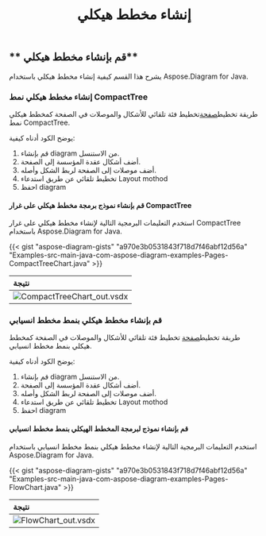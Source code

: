 ﻿---
title: إنشاء مخطط هيكلي
type: docs
weight: 100
url: /ar/java/create-organization-chart/
description: يشرح هذا القسم كيفية إنشاء مخطط هيكلي باستخدام Aspose.Diagram for Java.
---
## ** قم بإنشاء مخطط هيكلي**
يشرح هذا القسم كيفية إنشاء مخطط هيكلي باستخدام Aspose.Diagram for Java.
### **إنشاء مخطط هيكلي نمط CompactTree**
 طريقة تخطيط[صفحة](https://reference.aspose.com/diagram/java/com.aspose.diagram/Page)تخطيط فئة تلقائي للأشكال والموصلات في الصفحة كمخطط هيكلي نمط CompactTree.

يوضح الكود أدناه كيفية:

1. قم بإنشاء diagram من الاستنسل.
1. أضف أشكال عقدة المؤسسة إلى الصفحة.
1. أضف موصلات إلى الصفحة لربط الشكل وأصله.
1. تخطيط تلقائي عن طريق استدعاء Layout mothod
1. احفظ diagram
#### **قم بإنشاء نموذج برمجة مخطط هيكلي على غرار CompactTree**
استخدم التعليمات البرمجية التالية لإنشاء مخطط هيكلي على غرار CompactTree باستخدام Aspose.Diagram for Java.

{{< gist "aspose-diagram-gists" "a970e3b0531843f718d7f46abf12d56a" "Examples-src-main-java-com-aspose-diagram-examples-Pages-CompactTreeChart.java" >}}

|**نتيجة**|
|:- |
|![CompactTreeChart_out.vsdx](CompactTreeChart.png)|

### **قم بإنشاء مخطط هيكلي بنمط مخطط انسيابي**
 طريقة تخطيط[صفحة](https://reference.aspose.com/diagram/java/com.aspose.diagram/Page) تخطيط فئة تلقائي للأشكال والموصلات في الصفحة كمخطط هيكلي بنمط مخطط انسيابي.

يوضح الكود أدناه كيفية:

1. قم بإنشاء diagram من الاستنسل.
1. أضف أشكال عقدة المؤسسة إلى الصفحة.
1. أضف موصلات إلى الصفحة لربط الشكل وأصله.
1. تخطيط تلقائي عن طريق استدعاء Layout mothod
1. احفظ diagram
#### **قم بإنشاء نموذج لبرمجة المخطط الهيكلي بنمط مخطط انسيابي**
استخدم التعليمات البرمجية التالية لإنشاء مخطط هيكلي بنمط مخطط انسيابي باستخدام Aspose.Diagram for Java.

{{< gist "aspose-diagram-gists" "a970e3b0531843f718d7f46abf12d56a" "Examples-src-main-java-com-aspose-diagram-examples-Pages-FlowChart.java" >}}

|**نتيجة**|
|:- |
|![FlowChart_out.vsdx](FlowChart.png)|
